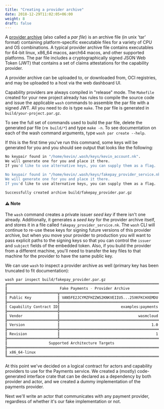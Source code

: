 ```yaml
---
title: "Creating a provider archive"
date: 2018-12-29T11:02:05+06:00
weight: 8
draft: false
---
```


A [provider archive](/reference/host-runtime/provider-archive) (also called a _par file_) is an archive file (in unix 'tar' format) containing platform-specific executable files for a variety of CPU and OS combinations. A typical provider archive file contains executables for 64-bit linux, x86_64 macos, aarch64 macos, and other supported platforms. The par file includes a cryptographically signed JSON Web Token (JWT) that contains a set of claims attestations for the capability provider.

A provider archive can be uploaded to, or downloaded from, OCI registries, and may be uploaded to a host via the web dashboard UI.

Capability providers are always compiled in "release" mode. The `Makefile` created for your new project already has rules to compile the source code and issue the applicable `wash` commands to assemble the par file with a signed JWT. All you need to do is type `make`. The par file is generated in `build/your-project.par.gz`.

To see the full set of commands used to build the par file, delete the generated par file (`rm build/*`) and type `make -n`. To see documentation on each of the wash command arguments, type `wash par create --help`.

If this is the first time you've run this command, some keys will be generated for you and you should see output that looks like the following:

```sh
No keypair found in "/home/kevin/.wash/keys/kevin_account.nk".
We will generate one for you and place it there.
If you'd like to use alternative keys, you can supply them as a flag.

No keypair found in "/home/kevin/.wash/keys/fakepay_provider_service.nk".
We will generate one for you and place it there.
If you'd like to use alternative keys, you can supply them as a flag.

Successfully created archive build/fakepay_provider.par.gz
```

#### ⚠️ Note

The `wash` command creates a private issuer _seed key_ if there isn't one already. Additionally, it generates a _seed key_ for the provider archive itself, and stores it in a file called `fakepay_provider_service.nk`. The `wash` CLI will continue to re-use these keys for signing future versions of this provider archive, but when you move your provider to production you will want to pass explicit paths to the signing keys so that you can control the `issuer` and `subject` fields of the embedded token. Also, if you build the provider from a different machine, you'll need to transfer the key files to that machine for the provider to have the same public key.

We can use `wash` to inspect a provider archive as well (primary key has been truncated to fit documentation):

```sh
wash par inspect build/fakepay_provider.par.gz 
╔══════════════════════════════════════════════════════════════════════╗
║                        Fake Payments - Provider Archive              ║
╠═══════════════════════╦══════════════════════════════════════════════╣
║ Public Key            ║ VAN5FE2JCYMZFHZZWS2KNKVEIIU5...25XKFKCHXEMDU ║
╠═══════════════════════╬══════════════════════════════════════════════╣
║ Capability Contract ID║                            examples:payments ║
╠═══════════════════════╬══════════════════════════════════════════════╣
║ Vendor                ║                                    wasmcloud ║
╠═══════════════════════╬══════════════════════════════════════════════╣
║ Version               ║                                          1.0 ║
╠═══════════════════════╬══════════════════════════════════════════════╣
║ Revision              ║                                            1 ║
╠═══════════════════════╩══════════════════════════════════════════════╣
║                   Supported Architecture Targets                     ║
╠══════════════════════════════════════════════════════════════════════╣
║ x86_64-linux                                                         ║
╚══════════════════════════════════════════════════════════════════════╝
```

At this point we've decided on a logical contract for actors and capability providers to use for the Payments service. We created a (mostly) code-generated interface crate that can be declared as a dependency by both provider and actor, and we created a dummy implementation of the payments provider.

Next we'll write an actor that communicates with any payment provider, regardless of whether it's our fake implementation or not.